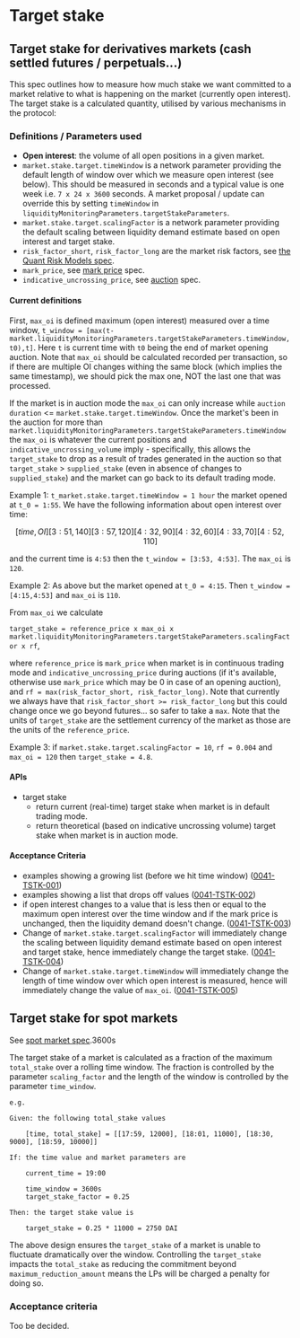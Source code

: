 # Target stake

## Target stake for derivatives markets (cash settled futures / perpetuals...)

This spec outlines how to measure how much stake we want committed to a market relative to what is happening on the market (currently open interest).
The target stake is a calculated quantity, utilised by various mechanisms in the protocol:

### Definitions / Parameters used

- **Open interest**: the volume of all open positions in a given market.
- `market.stake.target.timeWindow` is a network parameter providing the default length of window over which we measure open interest (see below). This should be measured in seconds and a typical value is one week i.e. `7 x 24 x 3600` seconds. A market proposal / update can override this by setting  `timeWindow` in `liquidityMonitoringParameters.targetStakeParameters`.
- `market.stake.target.scalingFactor` is a network parameter providing the default scaling between liquidity demand estimate based on open interest and target stake. 
- `risk_factor_short`, `risk_factor_long` are the market risk factors, see [the Quant Risk Models spec](./0018-RSKM-quant_risk_models.ipynb).
- `mark_price`, see [mark price](./0009-MRKP-mark_price.md) spec.
- `indicative_uncrossing_price`, see [auction](./0026-AUCT-auctions.md) spec.

#### Current definitions

First, `max_oi` is defined  maximum (open interest) measured over a time window,
`t_window = [max(t-market.liquidityMonitoringParameters.targetStakeParameters.timeWindow,t0),t]`. Here `t` is current time with `t0` being the end of market opening auction. Note that `max_oi` should be calculated recorded per transaction, so if there are multiple OI changes withing the same block (which implies the same timestamp), we should pick the max one, NOT the last one that was processed.

If the market is in auction mode the `max_oi` can only increase while `auction duration` <= `market.stake.target.timeWindow`. Once the market's been in the auction for more than `market.liquidityMonitoringParameters.targetStakeParameters.timeWindow` the `max_oi` is whatever the current positions and `indicative_uncrossing_volume` imply - specifically, this allows the `target_stake` to drop as a result of trades generated in the auction so that `target_stake` > `supplied_stake` (even in absence of changes to `supplied_stake`) and the market can go back to its default trading mode.

Example 1:
`t_market.stake.target.timeWindow = 1 hour`
the market opened at `t_0 = 1:55`.
We have the following information about open interest over time:

```math
[time, OI]
[3:51, 140]
[3:57, 120]
[4:32, 90]
[4:32, 60]
[4:33, 70]
[4:52, 110]
```

and the current time is `4:53`
then the `t_window = [3:53, 4:53]`. The `max_oi` is `120`.

Example 2: As above but the market opened at `t_0 = 4:15`. Then `t_window = [4:15,4:53]` and `max_oi` is `110`.

From `max_oi` we calculate

`target_stake = reference_price x max_oi x market.liquidityMonitoringParameters.targetStakeParameters.scalingFactor x rf`,

where `reference_price` is `mark_price` when market is in continuous trading mode and `indicative_uncrossing_price` during auctions (if it's available, otherwise use `mark_price` which may be 0 in case of an opening auction), and `rf = max(risk_factor_short, risk_factor_long)`. Note that currently we always have that `risk_factor_short >= risk_factor_long` but this could change once we go beyond futures... so safer to take a `max`.
Note that the units of `target_stake` are the settlement currency of the market as those are the units of the `reference_price`.

Example 3: if `market.stake.target.scalingFactor = 10`, `rf = 0.004` and `max_oi = 120` then `target_stake = 4.8`.

#### APIs

- target stake
  - return current (real-time) target stake when market is in default trading mode.
  - return theoretical (based on indicative uncrossing volume) target stake when market is in auction mode.

#### Acceptance Criteria

- examples showing a growing list (before we hit time window) (<a name="0041-TSTK-001" href="#0041-TSTK-001">0041-TSTK-001</a>)
- examples showing a list that drops off values (<a name="0041-TSTK-002" href="#0041-TSTK-002">0041-TSTK-002</a>)
- if open interest changes to a value that is less then or equal to the maximum open interest over the time window and if the mark price is unchanged, then the liquidity demand doesn't change. (<a name="0041-TSTK-003" href="#0041-TSTK-003">0041-TSTK-003</a>)
- Change of `market.stake.target.scalingFactor` will immediately change the scaling between liquidity demand estimate based on open interest and target stake, hence immediately change the target stake. (<a name="0041-TSTK-004" href="#0041-TSTK-004">0041-TSTK-004</a>)
- Change of `market.stake.target.timeWindow` will immediately change the length of time window over which open interest is measured, hence will immediately change the value of `max_oi`. (<a name="0041-TSTK-005" href="#0041-TSTK-005">0041-TSTK-005</a>)

## Target stake for spot markets

See [spot market spec](0080-SPOT-product_builtin_spot.md).3600s

The target stake of a market is calculated as a fraction of the maximum `total_stake` over a rolling time window. The fraction is controlled by the parameter `scaling_factor` and the length of the window is controlled by the parameter `time_window`.

```pseudo
e.g.

Given: the following total_stake values

    [time, total_stake] = [[17:59, 12000], [18:01, 11000], [18:30, 9000], [18:59, 10000]]

If: the time value and market parameters are

    current_time = 19:00

    time_window = 3600s
    target_stake_factor = 0.25

Then: the target stake value is

    target_stake = 0.25 * 11000 = 2750 DAI
```

The above design ensures the `target_stake` of a market is unable to fluctuate dramatically over the window. Controlling the `target_stake` impacts the `total_stake` as reducing the commitment beyond `maximum_reduction_amount` means the LPs will be charged a penalty for doing so.

### Acceptance criteria

Too be decided.
